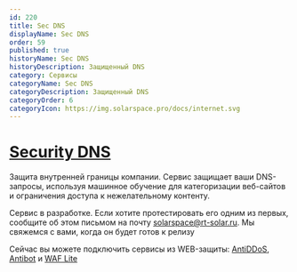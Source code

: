 ```yaml
---
id: 220
title: Sec DNS
displayName: Sec DNS
order: 59
published: true
historyName: Sec DNS
historyDescription: Защищенный DNS
category: Сервисы
categoryName: Sec DNS
categoryDescription: Защищенный DNS
categoryOrder: 6
categoryIcon: https://img.solarspace.pro/docs/internet.svg
---
```


# [Security DNS](security-dns)

Защита внутренней границы компании. Сервис защищает ваши DNS-запросы, используя машинное обучение для категоризации веб-сайтов и ограничения доступа к нежелательному контенту.


Сервис в разработке. Если хотите протестировать его одним из первых, сообщите об этом письмом на почту solarspace@rt-solar.ru. Мы свяжемся с вами, когда он будет готов к релизу  

Сейчас вы можете подключить сервисы из WEB-защиты: [AntiDDoS]([217]), [Antibot]([216]) и [WAF Lite]([234])